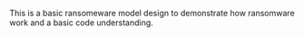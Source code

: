 This is a basic ransomeware model design to demonstrate how ransomware work and a basic code understanding.
